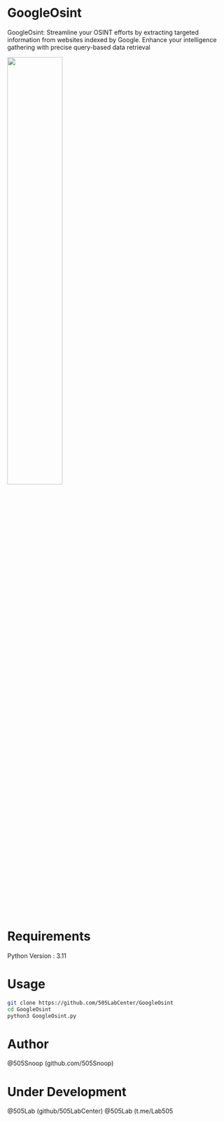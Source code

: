 # GoogleOsint
GoogleOsint: Streamline your OSINT efforts by extracting targeted information from websites indexed by Google. Enhance your intelligence gathering with precise query-based data retrieval

<img src="https://github.com/505LabCenter/GoogleOsint/assets/175077904/f7e1da4f-c7bd-42fc-9218-9304c08cb166" width=50%>

# Requirements
Python Version : 3.11

# Usage 
```bash
git clone https://github.com/505LabCenter/GoogleOsint
cd GoogleOsint
python3 GoogleOsint.py
```

# Author
@505Snoop (github.com/505Snoop)
# Under Development
@505Lab (github/505LabCenter)
@505Lab (t.me/Lab505

